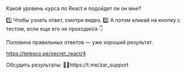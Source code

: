 Какой уровень курса по React и подойдет ли он мне?

1️⃣ Чтобы узнать ответ, смотри видео.
2️⃣ А потом кликай на кнопку с тестом, если еще его не проходил/а 👇

Половина правильных ответов — уже хороший результат.

https://telesco.pe/secret_react/4

Обсудить результаты: 💁‍♂️https://t.me/zar_support